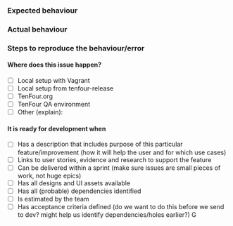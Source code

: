 ### Expected behaviour

### Actual behaviour

### Steps to reproduce the behaviour/error

#### Where does this issue happen?
- [ ] Local setup with Vagrant
- [ ] Local setup from tenfour-release
- [ ] TenFour.org
- [ ] TenFour QA environment
- [ ] Other (explain):

#### It is ready for development when
- [ ] Has a description that includes purpose of this particular feature/improvement (how it will help the user and for which use cases)
- [ ] Links to user stories, evidence and research to support the feature
- [ ] Can be delivered within a sprint (make sure issues are small pieces of work, not huge epics)
- [ ] Has all designs and UI assets available
- [ ] Has all (probable) dependencies identified
- [ ] Is estimated by the team
- [ ] Has acceptance criteria defined (do we want to do this before we send to dev? might help us identify dependencies/holes earlier?)
G
